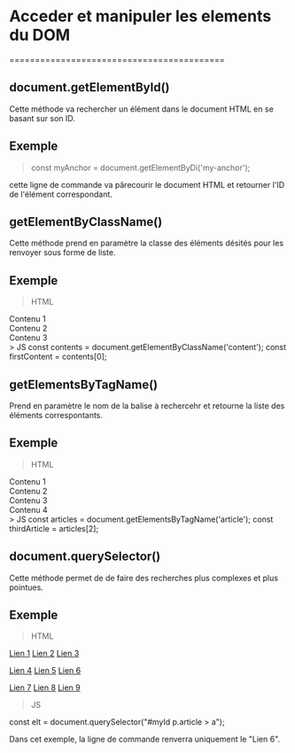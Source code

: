 # Acceder et manipuler les elements du DOM
==========================================

## document.getElementById()

 Cette méthode va rechercher un élément dans le document HTML en se basant sur son ID.

Exemple 
-------

> const myAnchor = document.getElementByDi('my-anchor');

 cette ligne de commande va pârecourir le document HTML et retourner l'ID de l'élément correspondant.

## getElementByClassName()

 Cette méthode prend en paramètre  la classe des éléments désités pour les renvoyer sous forme de liste.

Exemple
-------

> HTML
 <div>
  <div class="content">Contenu 1</div>
  <div class="content">Contenu 2</div>
  <div class="content">Contenu 3</div>
</div>
> JS
 const contents = document.getElementByClassName('content');
 const firstContent = contents[0];

## getElementsByTagName()

 Prend en paramètre le nom de la balise à rechercehr et retourne la liste des éléments correspontants. 

Exemple 
-------

> HTML
 <div>
  <article>Contenu 1</article>
  <article>Contenu 2</article>
  <article>Contenu 3</article>
  <article>Contenu 4</article>
 </div>
> JS
 const articles = document.getElementsByTagName('article');
 const thirdArticle = articles[2];

## document.querySelector()

 Cette méthode permet de de faire des recherches plus complexes et plus pointues. 

Exemple
-------

> HTML

 <div id="myId">
    <p>
        <span><a href="#">Lien 1</a></span>
        <a href="#">Lien 2</a>
        <span><a href="#">Lien 3</a></span>
    </p>
    <p class="article">
        <span><a href="#">Lien 4</a></span>
        <span><a href="#">Lien 5</a></span>
        <a href="#">Lien 6</a>
    </p>
    <p>
        <a href="#">Lien 7</a>
        <span><a href="#">Lien 8</a></span>
        <span><a href="#">Lien 9</a></span>
    </p>
</div>

> JS

 const elt = document.querySelector("#myId p.article > a");

 Dans cet exemple, la ligne de commande renverra uniquement le "Lien 6".

 





